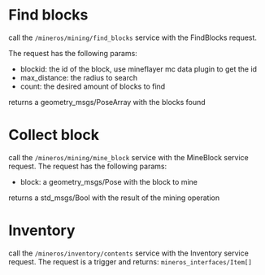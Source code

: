 # Find blocks

call the `/mineros/mining/find_blocks` service with the FindBlocks request.

The request has the following params:
-  blockid: the id of the block, use mineflayer mc data plugin to get the id 
- max_distance: the radius to search
- count: the desired amount of blocks to find

returns a geometry_msgs/PoseArray with the blocks found

# Collect block
call the `/mineros/mining/mine_block` service with the MineBlock service request. The request has the following params:
- block: a geometry_msgs/Pose with the block to mine

returns a std_msgs/Bool with the result of the mining operation

# Inventory
call the `/mineros/inventory/contents` service with the Inventory service request. The request is a trigger and returns:
`mineros_interfaces/Item[]` 
